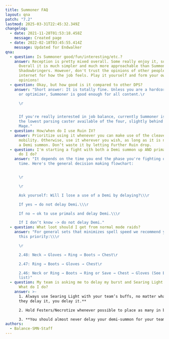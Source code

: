```yaml
---
title: Summoner FAQ
layout: qna
patch: "7.2"
lastmod: 2025-03-31T22:45:32.349Z
changelog:
  - date: 2021-11-28T01:53:18.458Z
    message: Created page
  - date: 2022-02-18T03:45:55.414Z
    message: Updated for Endwalker
qna:
  - question: Is Summoner good/fun/interesting/etc.?
    answer: Reception is pretty mixed overall. Some really enjoy it, some do not.
      Overall it is much simpler and much more approachable than Summoner was in
      Shadowbringers. However, don't trust the opinions of other people on the
      internet for how the job feels. Play it yourself and form your own
      opinions!
  - question: Okay, but how good is it compared to other DPS?
    answer: "Short answer: It is totally fine. Unless you are a hardcore speedrunner
      or optimizer, Summoner is good enough for all content.\r

      \r


      If you're really interested in job balance, currently Summoner is
      the lowest parsing caster available of the four, slightly behind Red
      Mage."
  - question: How/when do I use Ruin IV?
    answer: Prioritize using it whenever you can make use of the cleave or need the
      mobility. Otherwise, use it wherever you wish, as long as it is not inside
      a Demi summon. Don’t waste it by letting Further Ruin drop.
  - question: I'm starting a fight with both a Demi summon up AND primal gems. What
      do I do?
    answer: "It depends on the time you end the phase you're fighting or your kill
      time. Here's the general decision making flowchart:


      \r

      \r

      Ask yourself: Will I lose a use of a Demi by delaying?\\\r

      If yes → do not delay Demi.\\\r

      If no → ok to use primals and delay Demi.\\\r

      If I don’t know -> do not delay Demi."
  - question: What loot should I get from normal mode raids?
    answer: "For general sets that minimizes spell speed we recommend you follow
      this priority:\\\r

      \r

      2.48: Neck → Gloves → Ring → Boots → Chest\r

      2.47: Ring → Boots → Gloves → Chest\r

      2.46: Neck or Ring → Boots → Ring or Save → Chest → Gloves (See BiS
      list)"
  - question: My team is asking me to delay my burst and Searing Light for buffs.
      What do I do?
    answer: >-
      1. Always use Searing Light with your team’s buffs, no matter what. **If
      they delay it, you delay it.**

      2. Hold Festers/Necrotize whenever possible to place as many in buffs. If you can afford to delay Energy Drain without losing a use to place four Festers/Necrotizes in buffs, you should.

      3. **You should almost never delay your demi-summon for your team’s buffs.** It will require you to use extra Ruin IIIs, and each extra Ruin III is a significant potency loss. The cost of aligning your burst in buffs is higher than the potency you would gain by aligning with buffs. There is sometimes, very rarely, an argument to use one or two extra Ruin IIIs, at most. Any more than that quickly becomes mathematically impossible to gain enough potency from buffs to offset what you would lose.
authors:
  - Balance-SMN-Staff
---
```

